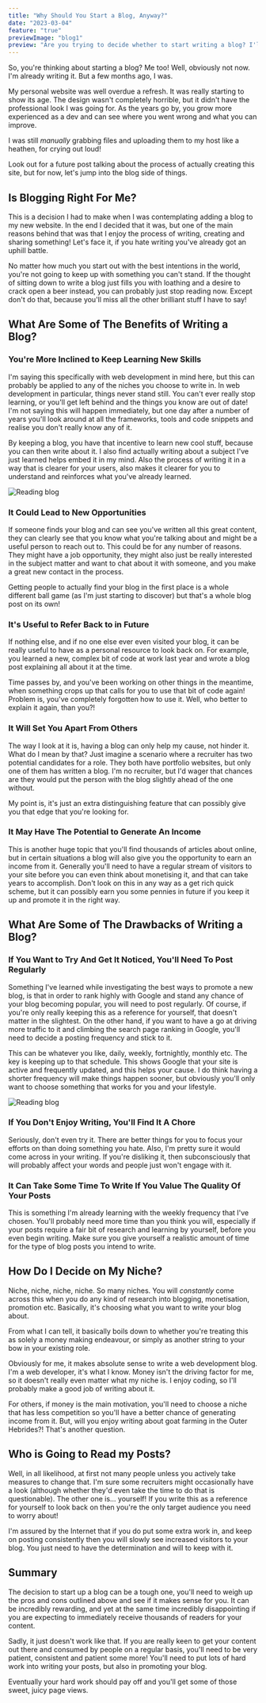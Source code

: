 ```yaml
---
title: "Why Should You Start a Blog, Anyway?"
date: "2023-03-04"
feature: "true"
previewImage: "blog1"
preview: "Are you trying to decide whether to start writing a blog? I'll discuss some of the benefits (and the drawbacks) and you can see if it sounds right for you."
---
```


So, you're thinking about starting a blog? Me too! Well, obviously not now. I'm already writing it. But a few months ago, I was.

My personal website was well overdue a refresh. It was really starting to show its age. The design wasn't completely horrible, but it didn't have the professional look I was going for. As the years go by, you grow more experienced as a dev and can see where you went wrong and what you can improve.

I was still _manually_ grabbing files and uploading them to my host like a heathen, for crying out loud!

Look out for a future post talking about the process of actually creating this site, but for now, let's jump into the blog side of things.

## Is Blogging Right For Me?

This is a decision I had to make when I was contemplating adding a blog to my new website. In the end I decided that it was, but one of the main reasons behind that was that I enjoy the process of writing, creating and sharing something! Let's face it, if you hate writing you've already got an uphill battle.

No matter how much you start out with the best intentions in the world, you're not going to keep up with something you can't stand. If the thought of sitting down to write a blog just fills you with loathing and a desire to crack open a beer instead, you can probably just stop reading now. Except don't do that, because you'll miss all the other brilliant stuff I have to say!

## What Are Some of The Benefits of Writing a Blog?

### You're More Inclined to Keep Learning New Skills

I'm saying this specifically with web development in mind here, but this can probably be applied to any of the niches you choose to write in. In web development in particular, things never stand still. You can't ever really stop learning, or you'll get left behind and the things you know are out of date! I'm not saying this will happen immediately, but one day after a number of years you'll look around at all the frameworks, tools and code snippets and realise you don't really know any of it.

By keeping a blog, you have that incentive to learn new cool stuff, because you can then write about it. I also find actually writing about a subject I've just learned helps embed it in my mind. Also the process of writing it in a way that is clearer for your users, also makes it clearer for you to understand and reinforces what you've already learned.

![Reading blog](../images/blog33.webp "inline")

### It Could Lead to New Opportunities

If someone finds your blog and can see you've written all this great content, they can clearly see that you know what you're talking about and might be a useful person to reach out to. This could be for any number of reasons. They might have a job opportunity, they might also just be really interested in the subject matter and want to chat about it with someone, and you make a great new contact in the process.

Getting people to actually find your blog in the first place is a whole different ball game (as I'm just starting to discover) but that's a whole blog post on its own!

### It's Useful to Refer Back to in Future

If nothing else, and if no one else ever even visited your blog, it can be really useful to have as a personal resource to look back on. For example, you learned a new, complex bit of code at work last year and wrote a blog post explaining all about it at the time.

Time passes by, and you've been working on other things in the meantime, when something crops up that calls for you to use that bit of code again! Problem is, you've completely forgotten how to use it. Well, who better to explain it again, than you?!

### It Will Set You Apart From Others

The way I look at it is, having a blog can only help my cause, not hinder it. What do I mean by that? Just imagine a scenario where a recruiter has two potential candidates for a role. They both have portfolio websites, but only one of them has written a blog. I'm no recruiter, but I'd wager that chances are they would put the person with the blog slightly ahead of the one without.

My point is, it's just an extra distinguishing feature that can possibly give you that edge that you're looking for.

### It May Have The Potential to Generate An Income

This is another huge topic that you'll find thousands of articles about online, but in certain situations a blog will also give you the opportunity to earn an income from it. Generally you'll need to have a regular stream of visitors to your site before you can even think about monetising it, and that can take years to accomplish. Don't look on this in any way as a get rich quick scheme, but it can possibly earn you some pennies in future if you keep it up and promote it in the right way.

## What Are Some of The Drawbacks of Writing a Blog?

### If You Want to Try And Get It Noticed, You'll Need To Post Regularly

Something I've learned while investigating the best ways to promote a new blog, is that in order to rank highly with Google and stand any chance of your blog becoming popular, you will need to post regularly. Of course, if you're only really keeping this as a reference for yourself, that doesn't matter in the slightest. On the other hand, if you want to have a go at driving more traffic to it and climbing the search page ranking in Google, you'll need to decide a posting frequency and stick to it.

This can be whatever you like, daily, weekly, fortnightly, monthly etc. The key is keeping up to that schedule. This shows Google that your site is active and frequently updated, and this helps your cause. I do think having a shorter frequency will make things happen sooner, but obviously you'll only want to choose something that works for you and your lifestyle.

![Reading blog](../images/blog22.webp "inline")

### If You Don't Enjoy Writing, You'll Find It A Chore

Seriously, don't even try it. There are better things for you to focus your efforts on than doing something you hate. Also, I'm pretty sure it would come across in your writing. If you're disliking it, then subconsciously that will probably affect your words and people just won't engage with it.

### It Can Take Some Time To Write If You Value The Quality Of Your Posts

This is something I'm already learning with the weekly frequency that I've chosen. You'll probably need more time than you think you will, especially if your posts require a fair bit of research and learning by yourself, before you even begin writing. Make sure you give yourself a realistic amount of time for the type of blog posts you intend to write.

## How Do I Decide on My Niche?

Niche, niche, niche, niche. So many niches. You will _constantly_ come across this when you do any kind of research into blogging, monetisation, promotion etc. Basically, it's choosing what you want to write your blog about.

From what I can tell, it basically boils down to whether you're treating this as solely a money making endeavour, or simply as another string to your bow in your existing role.

Obviously for me, it makes absolute sense to write a web development blog. I'm a web developer, it's what I know. Money isn't the driving factor for me, so it doesn't really even matter what my niche is. I enjoy coding, so I'll probably make a good job of writing about it.

For others, if money is the main motivation, you'll need to choose a niche that has less competition so you'll have a better chance of generating income from it. But, will you enjoy writing about goat farming in the Outer Hebrides?! That's another question.

## Who is Going to Read my Posts?

Well, in all likelihood, at first not many people unless you actively take measures to change that. I'm sure some recruiters might occasionally have a look (although whether they'd even take the time to do that is questionable). The other one is... yourself! If you write this as a reference for yourself to look back on then you're the only target audience you need to worry about!

I'm assured by the Internet that if you do put some extra work in, and keep on posting consistently then you will slowly see increased visitors to your blog. You just need to have the determination and will to keep with it.

## Summary

The decision to start up a blog can be a tough one, you'll need to weigh up the pros and cons outlined above and see if it makes sense for you. It can be incredibly rewarding, and yet at the same time incredibly disappointing if you are expecting to immediately receive thousands of readers for your content.

Sadly, it just doesn't work like that. If you are really keen to get your content out there and consumed by people on a regular basis, you'll need to be very patient, consistent and patient some more! You'll need to put lots of hard work into writing your posts, but also in promoting your blog.

Eventually your hard work should pay off and you'll get some of those sweet, juicy page views.
